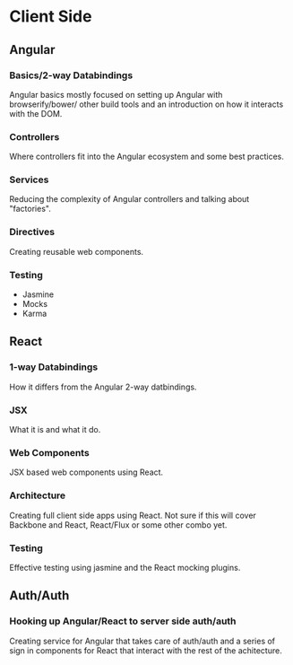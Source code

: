 # Client Side
## Angular
### Basics/2-way Databindings
Angular basics mostly focused on setting up Angular with browserify/bower/
other build tools and an introduction on how it interacts with the DOM.
### Controllers
Where controllers fit into the Angular ecosystem and some best practices.
### Services
Reducing the complexity of Angular controllers and talking about "factories".
### Directives
Creating reusable web components.
### Testing
  * Jasmine
  * Mocks
  * Karma

## React
### 1-way Databindings
How it differs from the Angular 2-way datbindings.
### JSX
What it is and what it do.
### Web Components
JSX based web components using React.
### Architecture
Creating full client side apps using React. Not sure if this will cover Backbone
and React, React/Flux or some other combo yet.
### Testing
Effective testing using jasmine and the React mocking plugins.
## Auth/Auth
### Hooking up Angular/React to server side auth/auth
Creating service for Angular that takes care of auth/auth and a series of sign
in components for React that interact with the rest of the achitecture.

